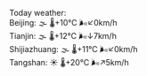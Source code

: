Today weather:  
Beijing: 🌫  🌡️+10°C 🌬️↙0km/h  
Tianjin: 🌫  🌡️+12°C 🌬️↓7km/h  
Shijiazhuang: 🌫  🌡️+11°C 🌬️↙0km/h  
Tangshan: ☀️ 🌡️+20°C 🌬️↗5km/h  
